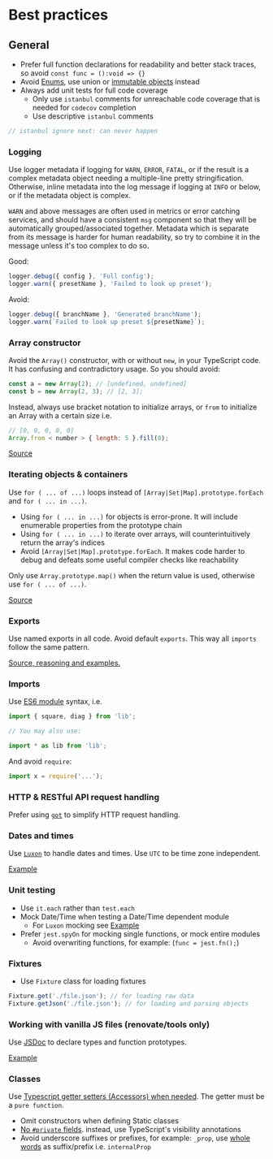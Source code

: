 # Best practices

## General

- Prefer full function declarations for readability and better stack traces, so avoid `const func = ():void => {}`
- Avoid [Enums](https://github.com/renovatebot/renovate/issues/13743), use union or [immutable objects](https://github.com/renovatebot/renovate/blob/5043379847818ac1fa71ff69c098451975e95710/lib/modules/versioning/pep440/range.ts#L8-L20) instead
- Always add unit tests for full code coverage
  - Only use `istanbul` comments for unreachable code coverage that is needed for `codecov` completion
  - Use descriptive `istanbul` comments

```js
// istanbul ignore next: can never happen
```

### Logging

Use logger metadata if logging for `WARN`, `ERROR`, `FATAL`, or if the result is a complex metadata object needing a multiple-line pretty stringification.
Otherwise, inline metadata into the log message if logging at `INFO` or below, or if the metadata object is complex.

`WARN` and above messages are often used in metrics or error catching services, and should have a consistent `msg` component so that they will be automatically grouped/associated together.
Metadata which is separate from its message is harder for human readability, so try to combine it in the message unless it's too complex to do so.

Good:

```js
logger.debug({ config }, 'Full config');
logger.warn({ presetName }, 'Failed to look up preset');
```

Avoid:

```js
logger.debug({ branchName }, 'Generated branchName');
logger.warn(`Failed to look up preset ${presetName}`);
```

### Array constructor

Avoid the `Array()` constructor, with or without `new`, in your TypeScript code.
It has confusing and contradictory usage.
So you should avoid:

```js
const a = new Array(2); // [undefined, undefined]
const b = new Array(2, 3); // [2, 3];
```

Instead, always use bracket notation to initialize arrays, or `from` to initialize an Array with a certain size i.e.

```js
// [0, 0, 0, 0, 0]
Array.from < number > { length: 5 }.fill(0);
```

[Source](https://google.github.io/styleguide/tsguide.html#array-constructor)

### Iterating objects & containers

Use `for ( ... of ...)` loops instead of `[Array|Set|Map].prototype.forEach` and `for ( ... in ...)`.

- Using `for ( ... in ...)` for objects is error-prone. It will include enumerable properties from the prototype chain
- Using `for ( ... in ...)` to iterate over arrays, will counterintuitively return the array's indices
- Avoid `[Array|Set|Map].prototype.forEach`. It makes code harder to debug and defeats some useful compiler checks like reachability

Only use `Array.prototype.map()` when the return value is used, otherwise use `for ( ... of ...)`.

[Source](https://google.github.io/styleguide/tsguide.html#iterating-objects)

### Exports

Use named exports in all code.
Avoid default `exports`.
This way all `imports` follow the same pattern.

[Source, reasoning and examples.](https://google.github.io/styleguide/tsguide.html#exports)

### Imports

Use [ES6 module](https://exploringjs.com/es6/ch_modules.html#sec_basics-of-es6-modules) syntax, i.e.

```js
import { square, diag } from 'lib';

// You may also use:

import * as lib from 'lib';
```

And avoid `require`:

```js
import x = require('...');
```

### HTTP & RESTful API request handling

Prefer using [`got`](https://www.npmjs.com/package/got) to simplify HTTP request handling.

### Dates and times

Use [`Luxon`](https://www.npmjs.com/package/luxon) to handle dates and times.
Use `UTC` to be time zone independent.

[Example](https://github.com/renovatebot/renovate/blob/5043379847818ac1fa71ff69c098451975e95710/lib/modules/versioning/distro.ts#L133-L134)

### Unit testing

- Use `it.each` rather than `test.each`
- Mock Date/Time when testing a Date/Time dependent module
  - For `Luxon` mocking see [Example](https://github.com/renovatebot/renovate/blob/5043379847818ac1fa71ff69c098451975e95710/lib/modules/versioning/distro.spec.ts#L7-L10)
- Prefer `jest.spyOn` for mocking single functions, or mock entire modules
  - Avoid overwriting functions, for example: (`func = jest.fn();`)

### Fixtures

- Use `Fixture` class for loading fixtures

```js
Fixture.get('./file.json'); // for loading raw data
Fixture.getJson('./file.json'); // for loading and parsing objects
```

### Working with vanilla JS files (renovate/tools only)

Use [JSDoc](https://jsdoc.app/index.html) to declare types and function prototypes.

[Example](https://github.com/renovatebot/renovate/blob/5043379847818ac1fa71ff69c098451975e95710/tools/distro-json-generate.mjs#L7-L17)

### Classes

Use [Typescript getter setters (Accessors) when needed](https://google.github.io/styleguide/tsguide.html#properties-used-outside-of-class-lexical-scope).
The getter must be a `pure function`.

- Omit constructors when defining Static classes
- [No `#private` fields](https://google.github.io/styleguide/tsguide.html#private-fields). instead, use TypeScript's visibility annotations
- Avoid underscore suffixes or prefixes, for example: `_prop`, use [whole words](https://google.github.io/styleguide/tsguide.html#properties-used-outside-of-class-lexical-scope) as suffix/prefix i.e. `internalProp`
